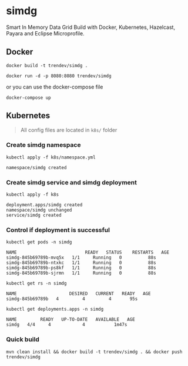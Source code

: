 # simdg
Smart In Memory Data Grid
Build with Docker, Kubernetes, Hazelcast, Payara and Eclipse Microprofile.

## Docker
`docker build -t trendev/simdg .`

`docker run -d -p 8080:8080 trendev/simdg`

or you can use the docker-compose file 

`docker-compose up`

## Kubernetes

> All config files are located in `k8s/` folder

### Create simdg namespace

`kubectl apply -f k8s/namespace.yml `
```
namespace/simdg created
```

### Create simdg service and simdg deployment

`kubectl apply -f k8s`
``` 
deployment.apps/simdg created 
namespace/simdg unchanged 
service/simdg created 
``` 

### Control if deployment is successful

`kubectl get pods -n simdg`
```
NAME                          READY   STATUS    RESTARTS   AGE
simdg-845b69789b-mvq5x   1/1     Running   0          88s
simdg-845b69789b-ntxkc   1/1     Running   0          88s
simdg-845b69789b-ps8kf   1/1     Running   0          88s
simdg-845b69789b-sjrmn   1/1     Running   0          88s
```

`kubectl get rs -n simdg`
```
NAME                    DESIRED   CURRENT   READY   AGE
simdg-845b69789b   4         4         4       95s
```

`kubectl get deployments.apps -n simdg`
```
NAME         READY   UP-TO-DATE   AVAILABLE   AGE
simdg   4/4     4            4           1m47s
```
### Quick build
`mvn clean install && docker build -t trendev/simdg . && docker push trendev/simdg`
